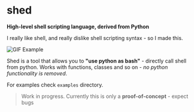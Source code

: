 # shed
**High-level shell scripting language, derived from Python**

I really like shell, and really dislike shell scripting syntax - so I made this.

![GIF Example](https://media.giphy.com/media/Urt4NGRnp4VsMDYEsF/giphy.gif)

Shed is a tool that allows you to **"use python as bash"** - directly call shell from python.
Works with functions, classes and so on - *no python functionality is removed*. 

For examples check `examples` directory.

> Work in progress. Currently this is only a **proof-of-concept** - expect bugs
